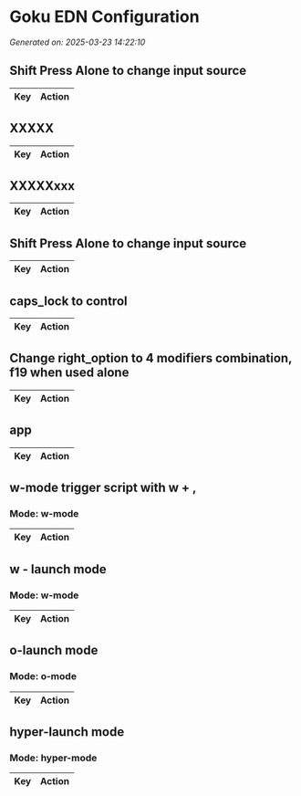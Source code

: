 # Goku EDN Configuration

*Generated on: 2025-03-23 14:22:10*


## Shift Press Alone to change input source

| Key | Action |
|-----|---------|

## XXXXX

| Key | Action |
|-----|---------|

## XXXXXxxx

| Key | Action |
|-----|---------|

## Shift Press Alone to change input source

| Key | Action |
|-----|---------|

## caps_lock to control

| Key | Action |
|-----|---------|

## Change right_option to 4 modifiers combination, f19 when used alone

| Key | Action |
|-----|---------|

## app

| Key | Action |
|-----|---------|

## w-mode trigger script with w + ,

### Mode: w-mode

| Key | Action |
|-----|---------|

## w - launch mode

### Mode: w-mode

| Key | Action |
|-----|---------|

## o-launch mode

### Mode: o-mode

| Key | Action |
|-----|---------|

## hyper-launch mode

### Mode: hyper-mode

| Key | Action |
|-----|---------|